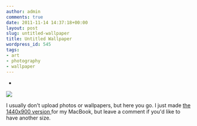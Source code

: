 ```yaml
---
author: admin
comments: true
date: 2011-11-14 14:37:18+00:00
layout: post
slug: untitled-wallpaper
title: Untitled Wallpaper
wordpress_id: 545
tags:
- art
- photography
- wallpaper
---
```





  * 
![](http://www.noio.nl/wordpress/wp-content/uploads/untitled-wallpaper/mist-op-het-ij-800x500.png)








I usually don't upload photos or wallpapers, but here you go. I just made [the 1440x900 version ](http://www.noio.nl/wordpress/wp-content/uploads/untitled-wallpaper/mist-op-het-ij.png)for my MacBook, but leave a comment if you'd like to have another size.
